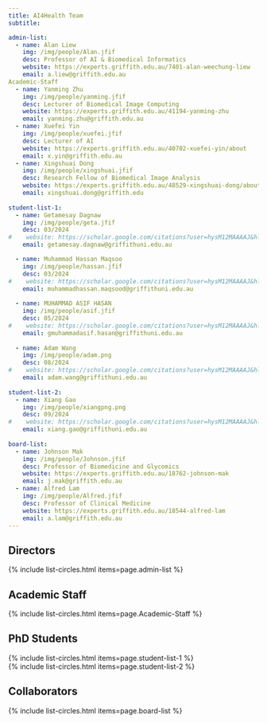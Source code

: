 ```yaml
---
title: AI4Health Team
subtitle: 

admin-list:
  - name: Alan Liew
    img: /img/people/Alan.jfif
    desc: Professor of AI & Biomedical Informatics
    website: https://experts.griffith.edu.au/7401-alan-weechung-liew
    email: a.liew@griffith.edu.au
Academic-Staff  
  - name: Yanming Zhu
    img: /img/people/yanming.jfif
    desc: Lecturer of Biomedical Image Computing
    website: https://experts.griffith.edu.au/41194-yanming-zhu
    email: yanming.zhu@griffith.edu.au
  - name: Xuefei Yin
    img: /img/people/xuefei.jfif
    desc: Lecturer of AI
    website: https://experts.griffith.edu.au/40702-xuefei-yin/about
    email: x.yin@griffith.edu.au
  - name: Xingshuai Dong
    img: /img/people/xingshuai.jfif
    desc: Research Fellow of Biomedical Image Analysis
    website: https://experts.griffith.edu.au/48529-xingshuai-dong/about
    email: xingshuai.dong@griffith.edu
    
student-list-1:
  - name: Getamesay Dagnaw
    img: /img/people/geta.jfif
    desc: 03/2024
#    website: https://scholar.google.com/citations?user=hysM12MAAAAJ&hl=en
    email: getamesay.dagnaw@griffithuni.edu.au

  - name: Muhammad Hassan Maqsoo
    img: /img/people/hassan.jfif
    desc: 03/2024
#    website: https://scholar.google.com/citations?user=hysM12MAAAAJ&hl=en
    email: muhammadhassan.maqsood@griffithuni.edu.au
    
  - name: MUHAMMAD ASIF HASAN
    img: /img/people/asif.jfif
    desc: 05/2024
#    website: https://scholar.google.com/citations?user=hysM12MAAAAJ&hl=en
    email: gmuhammadasif.hasan@griffithuni.edu.au
  
  - name: Adam Wang
    img: /img/people/adam.png
    desc: 08/2024
#    website: https://scholar.google.com/citations?user=hysM12MAAAAJ&hl=en
    email: adam.wang@griffithuni.edu.au
    
student-list-2:        
  - name: Xiang Gao
    img: /img/people/xiangpng.png
    desc: 09/2024
#    website: https://scholar.google.com/citations?user=hysM12MAAAAJ&hl=en
    email: xiang.gao@griffithuni.edu.au
    
board-list:
  - name: Johnson Mak
    img: /img/people/Johnson.jfif
    desc: Professor of Biomedicine and Glycomics
    website: https://experts.griffith.edu.au/18762-johnson-mak
    email: j.mak@griffith.edu.au
  - name: Alfred Lam
    img: /img/people/Alfred.jfif
    desc: Professor of Clinical Medicine
    website: https://experts.griffith.edu.au/18544-alfred-lam
    email: a.lam@griffith.edu.au
---
```



## Directors
{% include list-circles.html items=page.admin-list %}

## Academic Staff
{% include list-circles.html items=page.Academic-Staff %}

## PhD Students
{% include list-circles.html items=page.student-list-1 %}
<br>
{% include list-circles.html items=page.student-list-2 %}

## Collaborators

{% include list-circles.html items=page.board-list %}



